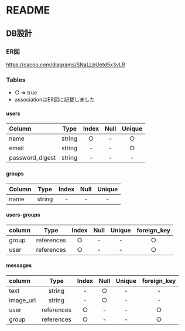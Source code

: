 # README

## DB設計

### ER図
https://cacoo.com/diagrams/SNaLLbUetd5x3vLR

### Tables

+ ○ => true
+ associationはER図に記載しました

#### users

| Column          |  Type  | Index | Null | Unique |
|:----------------|:------:|:-----:|:----:|:------:|
| name            | string |   ○   |  -   |   ○    |
| email           | string |   -   |  -   |   ○    |
| password_digest | string |   -   |  -   |   -    |

#### groups

| Column |  Type  | Index | Null | Unique |
|:-------|:------:|:-----:|:----:|:------:|
| name   | string |   -   |  -   |   -    |

#### users-groups

| column |    Type    | Index | Null | Unique | foreign_key |
|:-------|:----------:|:-----:|:----:|:------:|:-----------:|
| group  | references |   ○   |  -   |   -    |      ○      |
| user   | references |   ○   |  -   |   -    |      ○      |

#### messages


| column    |    Type    | Index | Null | Unique | foreign_key |
|:----------|:----------:|:-----:|:----:|:------:|:-----------:|
| text      |   string   |   -   |  ○   |   -    |      -      |
| image_url |   string   |   -   |  ○   |   -    |      -      |
| user      | references |   ○   |  -   |   -    |      ○      |
| group     | references |   ○   |  -   |   -    |      ○      |
